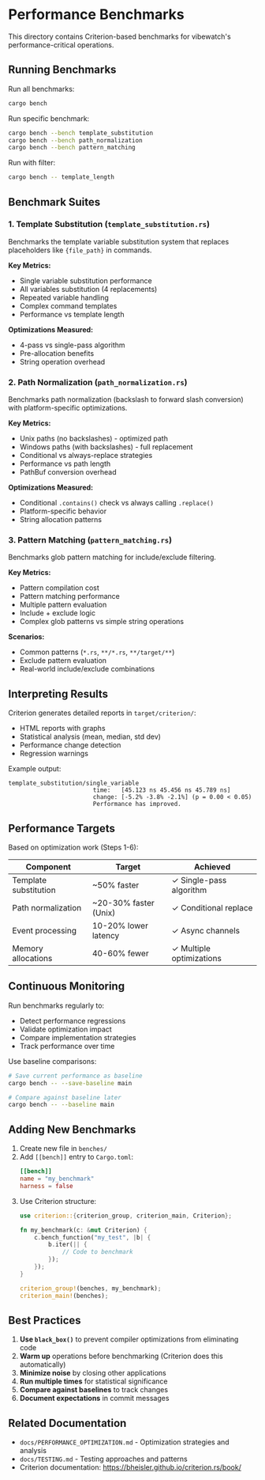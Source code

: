 # Performance Benchmarks

This directory contains Criterion-based benchmarks for vibewatch's performance-critical operations.

## Running Benchmarks

Run all benchmarks:
```bash
cargo bench
```

Run specific benchmark:
```bash
cargo bench --bench template_substitution
cargo bench --bench path_normalization
cargo bench --bench pattern_matching
```

Run with filter:
```bash
cargo bench -- template_length
```

## Benchmark Suites

### 1. Template Substitution (`template_substitution.rs`)

Benchmarks the template variable substitution system that replaces placeholders like `{file_path}` in commands.

**Key Metrics:**
- Single variable substitution performance
- All variables substitution (4 replacements)
- Repeated variable handling
- Complex command templates
- Performance vs template length

**Optimizations Measured:**
- 4-pass vs single-pass algorithm
- Pre-allocation benefits
- String operation overhead

### 2. Path Normalization (`path_normalization.rs`)

Benchmarks path normalization (backslash to forward slash conversion) with platform-specific optimizations.

**Key Metrics:**
- Unix paths (no backslashes) - optimized path
- Windows paths (with backslashes) - full replacement
- Conditional vs always-replace strategies
- Performance vs path length
- PathBuf conversion overhead

**Optimizations Measured:**
- Conditional `.contains()` check vs always calling `.replace()`
- Platform-specific behavior
- String allocation patterns

### 3. Pattern Matching (`pattern_matching.rs`)

Benchmarks glob pattern matching for include/exclude filtering.

**Key Metrics:**
- Pattern compilation cost
- Pattern matching performance
- Multiple pattern evaluation
- Include + exclude logic
- Complex glob patterns vs simple string operations

**Scenarios:**
- Common patterns (`*.rs`, `**/*.rs`, `**/target/**`)
- Exclude pattern evaluation
- Real-world include/exclude combinations

## Interpreting Results

Criterion generates detailed reports in `target/criterion/`:
- HTML reports with graphs
- Statistical analysis (mean, median, std dev)
- Performance change detection
- Regression warnings

Example output:
```
template_substitution/single_variable
                        time:   [45.123 ns 45.456 ns 45.789 ns]
                        change: [-5.2% -3.8% -2.1%] (p = 0.00 < 0.05)
                        Performance has improved.
```

## Performance Targets

Based on optimization work (Steps 1-6):

| Component | Target | Achieved |
|-----------|--------|----------|
| Template substitution | ~50% faster | ✓ Single-pass algorithm |
| Path normalization | ~20-30% faster (Unix) | ✓ Conditional replace |
| Event processing | 10-20% lower latency | ✓ Async channels |
| Memory allocations | 40-60% fewer | ✓ Multiple optimizations |

## Continuous Monitoring

Run benchmarks regularly to:
- Detect performance regressions
- Validate optimization impact
- Compare implementation strategies
- Track performance over time

Use baseline comparisons:
```bash
# Save current performance as baseline
cargo bench -- --save-baseline main

# Compare against baseline later
cargo bench -- --baseline main
```

## Adding New Benchmarks

1. Create new file in `benches/`
2. Add `[[bench]]` entry to `Cargo.toml`:
   ```toml
   [[bench]]
   name = "my_benchmark"
   harness = false
   ```
3. Use Criterion structure:
   ```rust
   use criterion::{criterion_group, criterion_main, Criterion};
   
   fn my_benchmark(c: &mut Criterion) {
       c.bench_function("my_test", |b| {
           b.iter(|| {
               // Code to benchmark
           });
       });
   }
   
   criterion_group!(benches, my_benchmark);
   criterion_main!(benches);
   ```

## Best Practices

1. **Use `black_box()`** to prevent compiler optimizations from eliminating code
2. **Warm up** operations before benchmarking (Criterion does this automatically)
3. **Minimize noise** by closing other applications
4. **Run multiple times** for statistical significance
5. **Compare against baselines** to track changes
6. **Document expectations** in commit messages

## Related Documentation

- `docs/PERFORMANCE_OPTIMIZATION.md` - Optimization strategies and analysis
- `docs/TESTING.md` - Testing approaches and patterns
- Criterion documentation: https://bheisler.github.io/criterion.rs/book/
